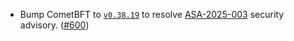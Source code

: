 - Bump CometBFT to [`v0.38.19`](https://github.com/cometbft/cometbft/releases/tag/v0.38.19) to resolve [ASA-2025-003](https://github.com/cometbft/cometbft/security/advisories/GHSA-hrhf-2vcr-ghch) security advisory. ([#600](https://github.com/noble-assets/noble/pull/600))
